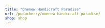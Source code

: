 ```yaml
---
title: "Onenew Handicraft Paradise"
url: /puducherry/onenew-handicraft-paradise/
shop: shop
---
```

